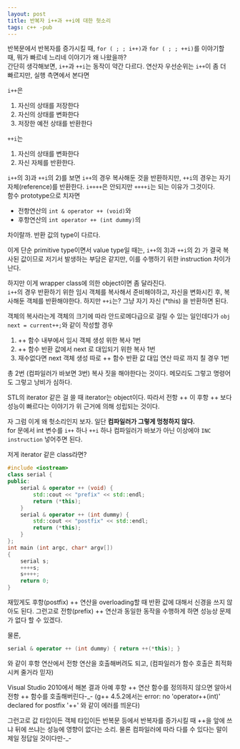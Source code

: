 ```yaml
---
layout: post
title: 반복자 i++과 ++i에 대한 헛소리
tags: c++ -pub
---
```


반복문에서 반복자를 증가시킬 때, `for ( ; ; i++)`과 `for ( ; ; ++i)`를 이야기할 때, 뭐가 빠르네 느리네 이야기가 왜 나왔을까?  
간단히 생각해보면, `i++`과 `++i`는 동작이 약간 다르다. 연산자 우선순위는 `i++`이 좀 더 빠르지만, 실행 측면에서 본다면

`i++`은

1. 자신의 상태를 저장한다
2. 자신의 상태를 변화한다
3. 저장한 예전 상태를 반환한다

`++i`는

1. 자신의 상태를 변화한다
2. 자신 자체를 반환한다.

`i++`의 3)과 `++i`의 2)를 보면 `i++`의 경우 복사해둔 것을 반환하지만, `++i`의 경우는 자기 자체(reference)를 반환한다. `i++++`은 안되지만 `++++i`는 되는 이유가 그것이다.  
함수 prototype으로 치자면

* 전항연산의 `int & operator ++ (void)`와 
* 후항연산의 `int operator ++ (int dummy)`의

차이랄까. 반환 값의 type이 다르다.

이게 단순 primitive type이면서 value type일 때는, `i++`의 3)과 `++i`의 2) 가 결국 복사된 값이므로 저기서 발생하는 부담은 같지만, 이를 수행하기 위한 instruction 차이가 난다.

하지만 이게 wrapper class에 의한 object이면 좀 달라진다.  
`i++`의 경우 반환하기 위한 임시 객체를 복사해서 준비해야하고, 자신을 변화시킨 후, 복사해둔 객체를 반환해야한다. 하지만 `++i`는? 그냥 자기 자신 (*this) 을 반환하면 된다.

객체의 복사라는게 객체의 크기에 따라 안드로메다급으로 걸릴 수 있는 일인데다가 `obj next = current++;`와 같이 작성할 경우

1. ++ 함수 내부에서 임시 객체 생성 위한 복사 1번
2. ++ 함수 반환 값에서 next 로 대입되기 위한 복사 1번
3. 재수없다면 next 객체 생성 따로 ++ 함수 반환 값 대입 연산 따로 까지 칠 경우 1번

총 2번 (컴파일러가 바보면 3번) 복사 짓을 해야한다는 것이다. 메모리도 그렇고 명령어도 그렇고 낭비가 심하다.

STL의 iterator 같은 걸 쓸 때 iterator는 object이다. 따라서 전항 ++ 이 후항 ++ 보다 성능이 빠르다는 이야기가 위 근거에 의해 성립되는 것이다.

자 그럼 이게 왜 헛소리인지 보자. 일단 **컴파일러가 그렇게 멍청하지 않다.**  
for 문에서 int 변수를 `i++` 하나 `++i` 하나 컴파일러가 바보가 아닌 이상에야 `INC instruction` 넣어주면 된다.

저게 iterator 같은 class라면?

```cpp
#include <iostream>
class serial {
public:
	serial & operator ++ (void) {
		std::cout << "prefix" << std::endl;
		return (*this);
	}
	serial & operator ++ (int dummy) {
		std::cout << "postfix" << std::endl;
		return (*this);
	}
};
int main (int argc, char* argv[])
{
	serial s;
	++++s;
	s++++;
	return 0;
}
```

재밌게도 후항(postfix) ++ 연산을 overloading할 때 반환 값에 대해서 신경을 쓰지 않아도 된다. 그런고로 전항(prefix) ++ 연산과 동일한 동작을 수행하게 하면 성능상 문제가 없다 할 수 있겠다.

물론, 

```cpp
serial & operator ++ (int dummy) { return ++(*this); }
```

와 같이 후항 연산에서 전항 연산을 호출해버려도 되고, (컴파일러가 함수 호출은 최적화시켜 줄거라 믿자)

Visual Studio 2010에서 해본 결과 아예 후항 ++ 연산 함수를 정의하지 않으면 알아서 전항 ++ 함수를 호출해버린다-_-
(g++ 4.5.2에서는 error: no 'operator++(int)' declared for postfix '++' 와 같이 에러를 띄운다)

그런고로 값 타입이든 객체 타입이든 반복문 등에서 반복자를 증가시킬 때 ++을 앞에 쓰냐 뒤에 쓰냐는 성능에 영향이 없다는 소리. 물론 컴파일러에 따라 다를 수 있다는 말이 제일 정답일 것이다만-_-